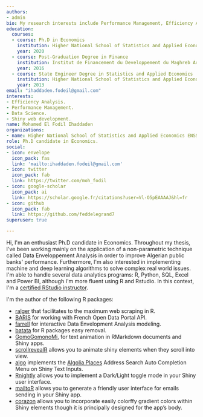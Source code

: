 ```yaml
---
authors:
- admin
bio: My research interests include Performance Management, Efficiency Analysis and Experimental Economics.  
education:
  courses:
  - course: Ph.D in Economics 
    institution: Higher National School of Statistics and Applied Economics ENSSEA
    year: 2020
  - course: Post-Graduation Degree in Finance 
    institution: Institut de Financement du Developpement du Maghreb Arabe IFID
    year: 2016
  - course: State Engineer Degree in Statistics and Applied Economics 
    institution: Higher National School of Statistics and Applied Economics ENSSEA
    year: 2013
email: "ihaddaden.fodeil@gmail.com"
interests:
- Efficiency Analysis.
- Performance Management. 
- Data Science.
- Shiny web development. 
name: Mohamed El Fodil Ihaddaden
organizations:
- name: Higher National School of Statistics and Applied Economics ENSSEA
role: Ph.D candidate in Economics. 
social:
- icon: envelope
  icon_pack: fas
  link: 'mailto:ihaddaden.fodeil@gmail.com'
- icon: twitter
  icon_pack: fab
  link: https://twitter.com/moh_fodil 
- icon: google-scholar
  icon_pack: ai
  link: https://scholar.google.fr/citations?user=Vl-O5pEAAAAJ&hl=fr
- icon: github
  icon_pack: fab
  link: https://github.com/feddelegrand7
superuser: true

---
```


Hi, I'm an enthusiast Ph.D candidate in Economics. Throughout my thesis, I've been working mainly on the application of a non-parametric technique called Data Enveloppement Analysis in order to improve Algerian public banks' performance. Furthermore, I'm also interested in implementing machine and deep learning algorithms to solve complex real world issues. I'm able to handle several data analytics programs: R, Python, SQL, Excel and Power BI, although I'm more fluent using R and Rstudio. In this context, I'm a [certified RStudio instructor](https://education.rstudio.com/trainers/). 

I'm the author of the following R packages: 
- [ralger](https://CRAN.R-project.org/package=ralger) that facilitates to the maximum web scraping in R. 
- [BARIS](https://CRAN.R-project.org/package=BARIS) for working with French Open Data Portal API. 
- [farrell](https://CRAN.R-project.org/package=farrell) for interactive Data Envelopment Analysis modeling. 
- [batata](https://CRAN.R-project.org/package=batata) for R packages easy removal. 
- [GomoGomonoMi](https://CRAN.R-project.org/package=GomoGomonoMi), for text animation in RMarkdown documents and Shiny apps. 
- [scrollrevealR](https://CRAN.R-project.org/package=scrollrevealR) allows you to animate shiny elements when they scroll into view.
- [algo](https://CRAN.R-project.org/package=algo) implements the [Algolia Places](https://community.algolia.com/places/) Address Search Auto Completion Menu on Shiny Text Inputs.
- [Rnightly](https://CRAN.R-project.org/package=Rnightly) allows you to implement a Dark/Light toggle mode in your Shiny user interface.
- [mailtoR](https://CRAN.R-project.org/package=mailtoR) allows you to generate a friendly user interface for emails sending in your Shiny app. 
- [corazon](https://github.com/feddelegrand7/corazon) allows you to incorporate easily colorffy gradient colors within Shiny elements though it is principally designed for the app’s body.



